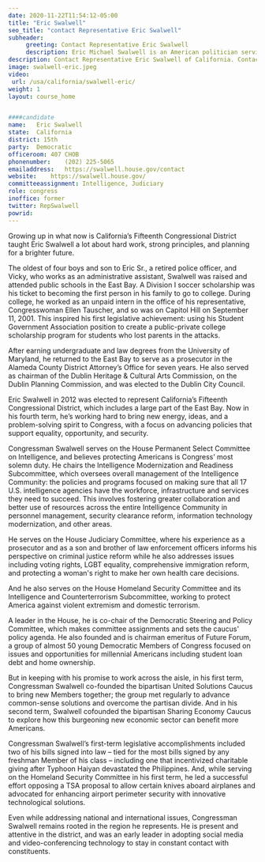```yaml
---
date: 2020-11-22T11:54:12-05:00
title: "Eric Swalwell"
seo_title: "contact Representative Eric Swalwell"
subheader:
     greeting: Contact Representative Eric Swalwell 
     description: Eric Michael Swalwell is an American politician serving as the U.S. Representative for California's 15th congressional district since 2013. A member of the Democratic Party, his district covers most of eastern Alameda County and part of central Contra Costa County.
description: Contact Representative Eric Swalwell of California. Contact information for Eric Swalwell includes email address, phone number, and mailing address.
image: swalwell-eric.jpeg
video: 
 url: /usa/california/swalwell-eric/
weight: 1
layout: course_home


####candidate
name:	Eric Swalwell
state:	California
district: 15th
party:	Democratic
officeroom:	407 CHOB
phonenumber:	(202) 225-5065
emailaddress:	https://swalwell.house.gov/contact
website:	https://swalwell.house.gov/
committeeassignment: Intelligence, Judiciary
role: congress
inoffice: former
twitter: RepSwalwell
powrid: 
---
```


Growing up in what now is California’s Fifteenth Congressional District taught Eric Swalwell a lot about hard work, strong principles, and planning for a brighter future.

The oldest of four boys and son to Eric Sr., a retired police officer, and Vicky, who works as an administrative assistant, Swalwell was raised and attended public schools in the East Bay. A Division I soccer scholarship was his ticket to becoming the first person in his family to go to college. During college, he worked as an unpaid intern in the office of his representative, Congresswoman Ellen Tauscher, and so was on Capitol Hill on September 11, 2001. This inspired his first legislative achievement: using his Student Government Association position to create a public-private college scholarship program for students who lost parents in the attacks.

After earning undergraduate and law degrees from the University of Maryland, he returned to the East Bay to serve as a prosecutor in the Alameda County District Attorney’s Office for seven years.  He also served as chairman of the Dublin Heritage & Cultural Arts Commission, on the Dublin Planning Commission, and was elected to the Dublin City Council.

Eric Swalwell in 2012 was elected to represent California’s Fifteenth Congressional District, which includes a large part of the East Bay. Now in his fourth term, he’s working hard to bring new energy, ideas, and a problem-solving spirit to Congress, with a focus on advancing policies that support equality, opportunity, and security.

Congressman Swalwell serves on the House Permanent Select Committee on Intelligence, and believes protecting Americans is Congress’ most solemn duty. He chairs the Intelligence Modernization and Readiness Subcommittee, which oversees overall management of the Intelligence Community: the policies and programs focused on making sure that all 17 U.S. intelligence agencies have the workforce, infrastructure and services they need to succeed. This involves fostering greater collaboration and better use of resources across the entire Intelligence Community in personnel management, security clearance reform, information technology modernization, and other areas. 

He serves on the House Judiciary Committee, where his experience as a prosecutor and as a son and brother of law enforcement officers informs his perspective on criminal justice reform while he also addresses issues including voting rights, LGBT equality, comprehensive immigration reform, and protecting a woman's right to make her own health care decisions. 

And he also serves on the House Homeland Security Committee and its Intelligence and Counterterrorism Subcommittee, working to protect America against violent extremism and domestic terrorism.

A leader in the House, he is co-chair of the Democratic Steering and Policy Committee, which makes committee assignments and sets the caucus' policy agenda. He also founded and is chairman emeritus of Future Forum, a group of almost 50 young Democratic Members of Congress focused on issues and opportunities for millennial Americans including student loan debt and home ownership. 

But in keeping with his promise to work across the aisle, in his first term, Congressman Swalwell co-founded the bipartisan United Solutions Caucus to bring new Members together; the group met regularly to advance common-sense solutions and overcome the partisan divide. And in his second term, Swalwell cofounded the bipartisan Sharing Economy Caucus to explore how this burgeoning new economic sector can benefit more Americans.

Congressman Swalwell’s first-term legislative accomplishments included two of his bills signed into law – tied for the most bills signed by any freshman Member of his class – including one that incentivized charitable giving after Typhoon Haiyan devastated the Philippines. And, while serving on the Homeland Security Committee in his first term, he led a successful effort opposing a TSA proposal to allow certain knives aboard airplanes and advocated for enhancing airport perimeter security with innovative technological solutions.

Even while addressing national and international issues, Congressman Swalwell remains rooted in the region he represents. He is present and attentive in the district, and was an early leader in adopting social media and video-conferencing technology to stay in constant contact with constituents.